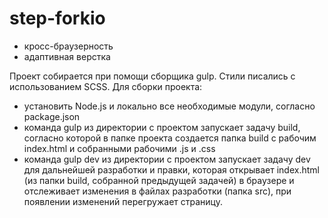 # step-forkio
- кросс-браузерность
- адаптивная верстка

 
Проект собирается при помощи сборщика gulp. Стили писались с использованием SCSS.
 Для сборки проекта:
- установить Node.js и локально все необходимые модули, согласно package.json
- команда gulp из директории с проектом запускает задачу build, согласно которой в папке проекта создается папка build с рабочим index.html и собранными рабочими .js и .css
- команда gulp dev из директории с проектом запускает задачу dev для дальнейшей разработки и правки, которая открывает index.html (из папки build, собранной предыдущей задачей) в браузере и отслеживает изменения в файлах разработки (папка src), при появлении изменений перегружает страницу.
